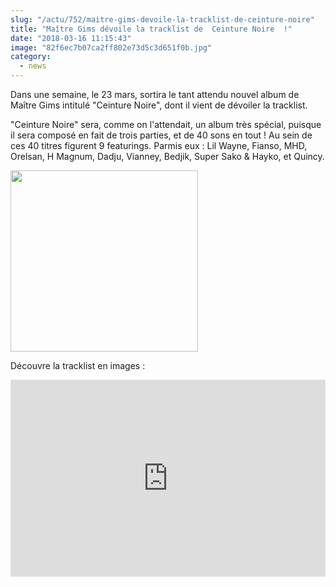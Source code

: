 ```yaml
--- 
slug: "/actu/752/maitre-gims-devoile-la-tracklist-de-ceinture-noire"
title: "Maître Gims dévoile la tracklist de  Ceinture Noire  !"
date: "2018-03-16 11:15:43"
image: "82f6ec7b07ca2ff802e73d5c3d651f0b.jpg"
category:
  - news
---
```

<p>Dans une semaine, le 23 mars, sortira le tant attendu nouvel album de Maître Gims intitulé "Ceinture Noire", dont il vient de dévoiler la tracklist.</p>

<p>"Ceinture Noire" sera, comme on l'attendait, un album très spécial, puisque il sera composé en fait de trois parties, et de 40 sons en tout ! Au sein de ces 40 titres figurent 9 featurings. Parmis eux : Lil Wayne, Fianso, MHD, Orelsan, H Magnum, Dadju, Vianney, Bedjik, Super Sako & Hayko, et Quincy.</p>

<p><img alt="" src="https://www.booska-p.com/up/images/news/tracklist-maitregims-ceinturenoire.jpg" style="height:290px; width:300px" /></p>

<p>Découvre la tracklist en images :</p>

<iframe width="100%" height="315" src="https://www.youtube.com/embed/GJoXfCzkrZI" frameborder="0" allow="autoplay; encrypted-media" allowfullscreen></iframe>